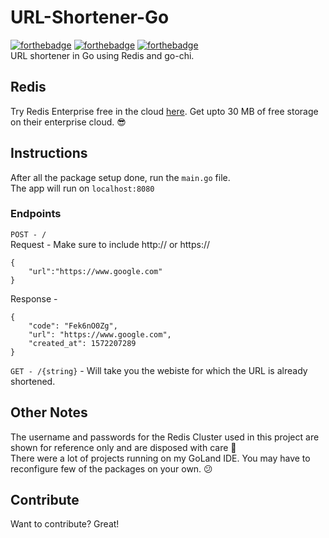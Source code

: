 # URL-Shortener-Go   
[![forthebadge](https://forthebadge.com/images/badges/check-it-out.svg)](https://forthebadge.com)
[![forthebadge](https://forthebadge.com/images/badges/made-with-go.svg)](https://forthebadge.com)
[![forthebadge](https://forthebadge.com/images/badges/powered-by-responsibility.svg)](https://forthebadge.com)   
URL shortener in Go using Redis and go-chi.    


## Redis 
Try Redis Enterprise free in the cloud [here](https://redislabs.com/). Get upto 30 MB of free storage on their enterprise cloud. :sunglasses:   

## Instructions 
After all the package setup done, run the `main.go` file.   
The app will run on `localhost:8080`   

### Endpoints 
``` POST - / ```   
Request - Make sure to include http:// or https://
``` 
{
    "url":"https://www.google.com"
}
```
Response -  
``` 
{
    "code": "Fek6nO0Zg",
    "url": "https://www.google.com",
    "created_at": 1572207289
}
```
``` GET - /{string} ``` - Will take you the webiste for which the URL is already shortened.   

## Other Notes 
The username and passwords for the Redis Cluster used in this project are shown for reference only and are disposed with care :tada:   
There were a lot of projects running on my GoLand IDE. You may have to reconfigure few of the packages on your own. :confused:

## Contribute 

Want to contribute? Great!  
